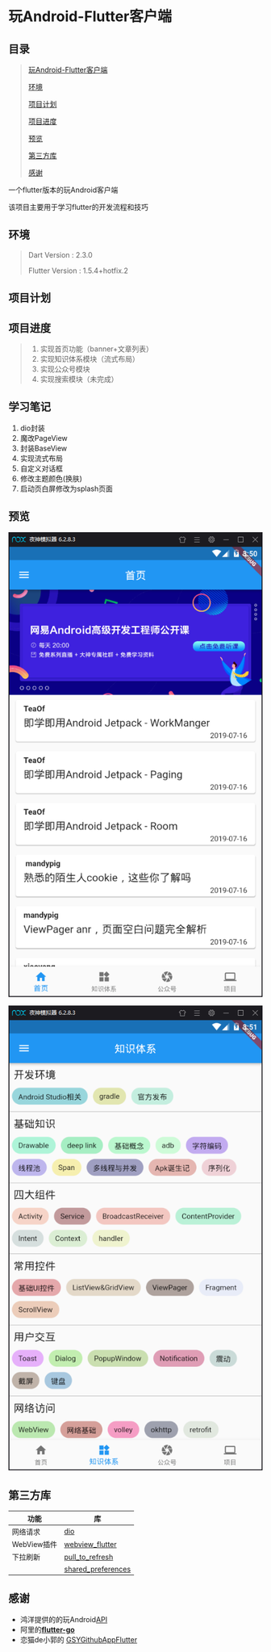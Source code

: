 # 玩Android-Flutter客户端

## 目录

>[玩Android-Flutter客户端](#玩Android-Flutter客户端)
>
>[环境](#环境)
>
>[项目计划](#项目计划)
>
>[项目进度](#项目进度)
>
>[预览](#预览)
>
>[第三方库](#第三方库)
>
>[感谢](#感谢)

一个flutter版本的玩Android客户端

该项目主要用于学习flutter的开发流程和技巧

## 环境

>Dart Version : 2.3.0
>
>Flutter Version : 1.5.4+hotfix.2

## 项目计划

>
>
>

## 项目进度

>1. 实现首页功能（banner+文章列表）
>2. 实现知识体系模块（流式布局）
>3. 实现公众号模块
>4. 实现搜索模块（未完成）
>
>
>
>

## 学习笔记

1. dio封装
2. 魔改PageView
3. 封装BaseView
4. 实现流式布局
5. 自定义对话框
6. 修改主题颜色(换肤)
7. 启动页白屏修改为splash页面

## 预览

![](https://raw.githubusercontent.com/liangfeng093/WanAndroidFlutter/master/src/home_page.png)



![](https://raw.githubusercontent.com/liangfeng093/WanAndroidFlutter/master/src/knowledge_page.png)

## 第三方库

| 功能        | 库                                                           |
| ----------- | ------------------------------------------------------------ |
| 网络请求    | [dio](https://pub.flutter-io.cn/packages/dio)                |
| WebView插件 | [webview_flutter](https://pub.flutter-io.cn/packages/webview_flutter) |
| 下拉刷新    | [pull_to_refresh](https://pub.flutter-io.cn/packages/pull_to_refresh) |
|             | [shared_preferences](https://pub.flutter-io.cn/packages/shared_preferences#-readme-tab-) |



## 感谢

- 鸿洋提供的的玩Android[API](https://www.wanandroid.com/blog/show/2)
- 阿里的[**flutter-go**](https://github.com/alibaba/flutter-go)
- 恋猫de小郭的 [GSYGithubAppFlutter](https://github.com/CarGuo/GSYGithubAppFlutter)













